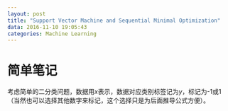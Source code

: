 ```yaml
---
layout: post
title: "Support Vector Machine and Sequential Minimal Optimization"
data: 2016-11-10 19:05:43
categories: Machine Learning
---
```

# 简单笔记
考虑简单的二分类问题，数据用$x$表示，数据对应类别标签记为$y$，标记为-1或1（当然也可以选择其他数字来标记，这个选择只是为后面推导公式方便）。

